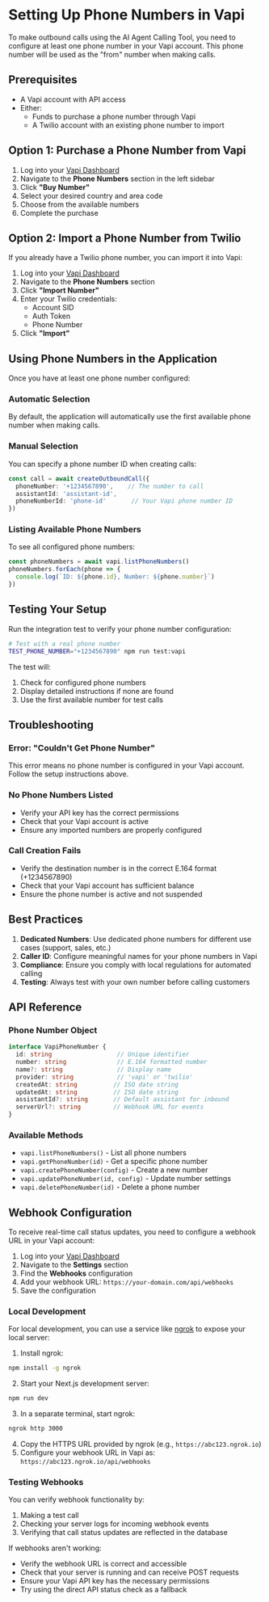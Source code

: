 # Setting Up Phone Numbers in Vapi

To make outbound calls using the AI Agent Calling Tool, you need to configure at least one phone number in your Vapi account. This phone number will be used as the "from" number when making calls.

## Prerequisites

- A Vapi account with API access
- Either:
  - Funds to purchase a phone number through Vapi
  - A Twilio account with an existing phone number to import

## Option 1: Purchase a Phone Number from Vapi

1. Log into your [Vapi Dashboard](https://dashboard.vapi.ai)
2. Navigate to the **Phone Numbers** section in the left sidebar
3. Click **"Buy Number"**
4. Select your desired country and area code
5. Choose from the available numbers
6. Complete the purchase

## Option 2: Import a Phone Number from Twilio

If you already have a Twilio phone number, you can import it into Vapi:

1. Log into your [Vapi Dashboard](https://dashboard.vapi.ai)
2. Navigate to the **Phone Numbers** section
3. Click **"Import Number"**
4. Enter your Twilio credentials:
   - Account SID
   - Auth Token
   - Phone Number
5. Click **"Import"**

## Using Phone Numbers in the Application

Once you have at least one phone number configured:

### Automatic Selection
By default, the application will automatically use the first available phone number when making calls.

### Manual Selection
You can specify a phone number ID when creating calls:

```typescript
const call = await createOutboundCall({
  phoneNumber: '+1234567890',    // The number to call
  assistantId: 'assistant-id',
  phoneNumberId: 'phone-id'       // Your Vapi phone number ID
})
```

### Listing Available Phone Numbers
To see all configured phone numbers:

```typescript
const phoneNumbers = await vapi.listPhoneNumbers()
phoneNumbers.forEach(phone => {
  console.log(`ID: ${phone.id}, Number: ${phone.number}`)
})
```

## Testing Your Setup

Run the integration test to verify your phone number configuration:

```bash
# Test with a real phone number
TEST_PHONE_NUMBER="+1234567890" npm run test:vapi
```

The test will:
1. Check for configured phone numbers
2. Display detailed instructions if none are found
3. Use the first available number for test calls

## Troubleshooting

### Error: "Couldn't Get Phone Number"
This error means no phone number is configured in your Vapi account. Follow the setup instructions above.

### No Phone Numbers Listed
- Verify your API key has the correct permissions
- Check that your Vapi account is active
- Ensure any imported numbers are properly configured

### Call Creation Fails
- Verify the destination number is in the correct E.164 format (+1234567890)
- Check that your Vapi account has sufficient balance
- Ensure the phone number is active and not suspended

## Best Practices

1. **Dedicated Numbers**: Use dedicated phone numbers for different use cases (support, sales, etc.)
2. **Caller ID**: Configure meaningful names for your phone numbers in Vapi
3. **Compliance**: Ensure you comply with local regulations for automated calling
4. **Testing**: Always test with your own number before calling customers

## API Reference

### Phone Number Object

```typescript
interface VapiPhoneNumber {
  id: string                  // Unique identifier
  number: string              // E.164 formatted number
  name?: string               // Display name
  provider: string            // 'vapi' or 'twilio'
  createdAt: string          // ISO date string
  updatedAt: string          // ISO date string
  assistantId?: string       // Default assistant for inbound
  serverUrl?: string         // Webhook URL for events
}
```

### Available Methods

- `vapi.listPhoneNumbers()` - List all phone numbers
- `vapi.getPhoneNumber(id)` - Get a specific phone number
- `vapi.createPhoneNumber(config)` - Create a new number
- `vapi.updatePhoneNumber(id, config)` - Update number settings
- `vapi.deletePhoneNumber(id)` - Delete a phone number

## Webhook Configuration

To receive real-time call status updates, you need to configure a webhook URL in your Vapi account:

1. Log into your [Vapi Dashboard](https://dashboard.vapi.ai)
2. Navigate to the **Settings** section
3. Find the **Webhooks** configuration
4. Add your webhook URL: `https://your-domain.com/api/webhooks`
5. Save the configuration

### Local Development

For local development, you can use a service like [ngrok](https://ngrok.com) to expose your local server:

1. Install ngrok:
```bash
npm install -g ngrok
```

2. Start your Next.js development server:
```bash
npm run dev
```

3. In a separate terminal, start ngrok:
```bash
ngrok http 3000
```

4. Copy the HTTPS URL provided by ngrok (e.g., `https://abc123.ngrok.io`)
5. Configure your webhook URL in Vapi as: `https://abc123.ngrok.io/api/webhooks`

### Testing Webhooks

You can verify webhook functionality by:

1. Making a test call
2. Checking your server logs for incoming webhook events
3. Verifying that call status updates are reflected in the database

If webhooks aren't working:
- Verify the webhook URL is correct and accessible
- Check that your server is running and can receive POST requests
- Ensure your Vapi API key has the necessary permissions
- Try using the direct API status check as a fallback 